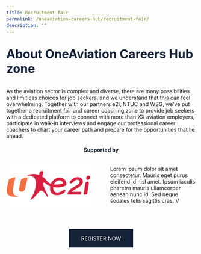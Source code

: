 ```yaml
---
title: Recruitment fair
permalink: /oneaviation-careers-hub/recruitment-fair/
description: ""
---
```

<div>
<p style="color: #152238; font-size: 2rem;font-weight :bold;">About OneAviation Careers Hub zone</p>
<p style="font-size:normal;">As the aviation sector is complex and diverse, there are many possibilities and limitless choices for job seekers, and we understand that this can feel overwhelming. Together with our partners e2i, NTUC and WSG, we’ve put together a recruitment fair and career coaching zone to provide job seekers with a dedicated platform to connect with more than XX aviation employers, participate in walk-in interviews and engage our professional career coachers to chart your career path and prepare for the opportunities that lie ahead.&nbsp;</p>

<h4 style="color: #152238; text-align: center; font-weight : bold;">Supported by</h4>

<div style="display: flex; flex-direction: row;margin-bottom: 4rem;">
	<div style="flex: 50%; padding-right: 1.5rem;"><img src="/images/e2iimg.png" alt="hero"></div>
	<div style="flex: 50%; padding-left: 1.5rem;">	<p style="font-size:normal;">Lorem ipsum dolor sit amet consectetur. Mauris eget purus eleifend id nisl amet. Ipsum iaculis pharetra mauris ullamcorper aenean nunc id. Sed neque sodales felis sagittis cras. V</p></div>
	</div>
</div>

<center><a style="padding: 1rem; padding-left: 2rem; padding-right: 2rem; background: #152238; color: white;border-radius: 0; text-decoration:none;" href="">REGISTER NOW</a></center>